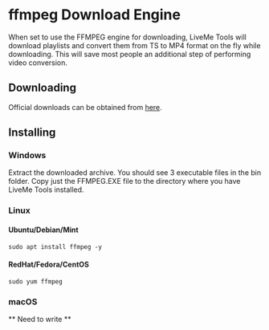 # ffmpeg Download Engine

When set to use the FFMPEG engine for downloading, LiveMe Tools will download playlists
and convert them from TS to MP4 format on the fly while downloading.  This will save
most people an additional step of performing video conversion.

## Downloading
Official downloads can be obtained from [here](https://www.ffmpeg.org/download.html).

## Installing
### Windows
Extract the downloaded archive.  You should see 3 executable files in the bin folder.
Copy just the FFMPEG.EXE file to the directory where you have LiveMe Tools installed.

### Linux
#### Ubuntu/Debian/Mint
```sudo apt install ffmpeg -y```

#### RedHat/Fedora/CentOS
```sudo yum ffmpeg```

### macOS
** Need to write **

